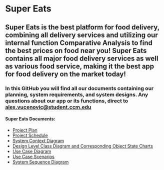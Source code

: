 # Super Eats

## Super Eats is the best platform for food delivery, combining all delivery services and utilizing our internal function Comparative Analysis to find the best prices on food near you! Super Eats contains all major food delivery services as well as various food service, making it the best app for food delivery on the market today!

### In this GitHub you will find all our documents containing our planning, system requirements, and system designs. Any questions about our app or its functions, direct to alex.vucenovic@student.ccm.edu

#### Super Eats Documents:
* [Project Plan](https://github.com/alexvucenovic/Super-Eats-Final-Project-/blob/main/Super%20Eats%20Project%20Plan%20.docx.pdf)
* [Project Schedule](https://github.com/alexvucenovic/Super-Eats-Final-Project-/blob/main/Super%20Eats%20Project%20Sched.pod)
* [System Context Diagram](https://github.com/alexvucenovic/Super-Eats-Final-Project-/blob/main/Super%20Eats%20System%20Context%20Diagram.drawio)
* [Design Level Class Diagram and Corresponding Object State Charts](https://github.com/alexvucenovic/Super-Eats-Final-Project-/blob/main/SuperEatsClassDiagramV3%20(2).drawio)
* [Use Case Diagram](https://github.com/alexvucenovic/Super-Eats-Final-Project-/blob/main/SuperEatsUseCaseDiagram-3.drawio)
* [Use Case Scenarios](https://github.com/alexvucenovic/Super-Eats-Final-Project-/blob/main/SuperEatsUseCaseScenarios%20(3).xlsx)
* [System Sequence Diagram](https://github.com/alexvucenovic/Super-Eats-Final-Project-/blob/main/System%20Sequence%20Diagram%20Final%20Project.drawio)
